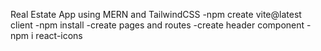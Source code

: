 Real Estate App using MERN and TailwindCSS
-npm create vite@latest client
-npm install
-create pages and routes
-create header component
-npm i react-icons